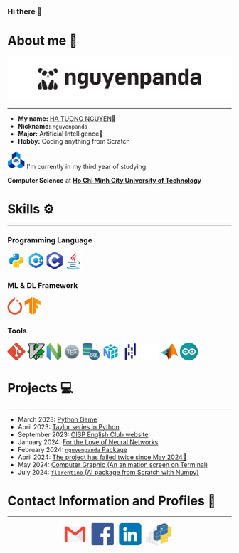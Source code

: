 ### Hi there 👋

# About me 🐼

<!DOCTYPE html>
<html lang="en">
    <body>
        <p><img alt="nguyenpanda logo" src="/logo_nguyenpanda/svg/nguyenpanda.svg" /></p>
    </body>
</html>

---

- **My name:** [HA TUONG NGUYEN](https://www.facebook.com/HaTuongNguyenkute)👋
- **Nickname:** `nguyenpanda`
- **Major:** Artificial Intelligence🧠
- **Hobby:** Coding anything from Scratch

[//]: # (@formatter:off)

  <p align="left">
    <code><img height="40" src="Image/BKU.png" alt="HCMUT logo"></code>
    I'm currently in my third year of studying
  </p>
  <p><strong>Computer Science</strong> at <a href="https://oisp.hcmut.edu.vn/"><strong>Ho Chi Minh City University of Technology</strong></a></p>

[//]: # (@formatter:on)

[//]: # (<img height="40" src="Image/Monash.icon.png">)

# Skills ⚙️

---

### Programming Language

<code><img height="40" src="Image/Python.icon.png"></code> <!-- Python 3 -->
<code><img height="40" src="Image/C++.icon.png"></code> <!-- C++ -->
<code><img height="40" src="Image/C.icon.png"></code> <!-- C++ -->
<code><img height="40" src="Image/Java.icon.png"></code> <!-- Java -->

### ML & DL Framework

<code><img height="40" src="Image/PyTorch.icon.png"></code> <!-- PyTorch -->
<code><img height="40" src="Image/Tensorflow.icon.svg"></code> <!-- Tensorflow -->

### Tools

<code><img height="40" src="Image/Git.icon.png"></code> <!-- Git -->
<code><img height="40" src="Image/Vim.icon.png"></code> <!-- Vim -->
<code><img height="40" src="Image/NVim.icon.png"></code> <!-- NVim -->
<code><img height="40" src="Image/LaTex.icon.png"></code> <!-- LaTex -->
<code><img height="40" src="Image/SQL.icon.png"></code> <!-- SQL -->
<code><img height="40" src="Image/NumPy.icon.png"></code> <!-- Numpy -->
<code><img height="40" src="Image/Pandas.icon.png"></code> <!-- Pandas -->
<code><img height="40" src="Image/Pydantic.icon.svg"></code> <!-- Pydantic -->
<code><img height="40" src="Image/Matlab.icon.png"></code> <!-- MatLab -->
<code><img height="40" src="Image/Arduino.icon.png"></code> <!-- Arduino -->

[//]: # (# Experience 👨‍💻)

[//]: # (- None yet :< but I will gradually add to it over the next 1 to 2 years.)

# Projects 💻

---

- March
  2023: [Python Game](https://github.com/nguyenpanda/Learning-Python/blob/master/Small_Project_TN_Made/TheBigBookOfSmallPythonProject/Project1_BagelsGame.py)
- April
  2023: [Taylor series in Python](https://github.com/nguyenpanda/Learning-Python/blob/master/Small_Project_TN_Made/Math%20with%20Python/TaylorExpansion.py)
- September 2023: [OISP English Club website](https://github.com/nguyenpanda/OECWebsite)
- January 2024: [For the Love of Neural Networks](https://github.com/nguyenpanda/For-the-Love-of-Neural-Networks)
- February 2024: [`nguyenpanda` Package](https://github.com/nguyenpanda/PyPackages)
- April
  2024: [The project has failed twice since May 2024🤡](https://github.com/RestingWiki/BiKipTramTrieu/tree/main)
- May 2024: [Computer Graphic (An animation screen on Terminal)](https://github.com/nguyenpanda/ComputerGraphic)
- July 2024: [`florentino` (AI package from Scratch with Numpy)](https://github.com/nguyenpanda/florentino)

# Contact Information and Profiles 📧

---

<p align='center'>
<a href="mailto:hatuongnguyen0107@gmail.com"><img height="50" src="Image/email_icon.png" alt="gmail logo"></a>&nbsp;&nbsp;
<a href="https://www.facebook.com/HaTuongNguyenkute"><img height="50" src="Image/facebook_icon.png" alt="facebook logo"></a>&nbsp;&nbsp;
<a href="www.linkedin.com/in/nguyenpanda"><img height="50" src="Image/linkedin.png" alt="Linkedin logo"></a>&nbsp;&nbsp;
<a href="https://pypi.org/user/nguyenpanda"><img height="50" src="Image/PyPI.svg" alt="PyPI logo"></a>&nbsp;&nbsp;
</p>
